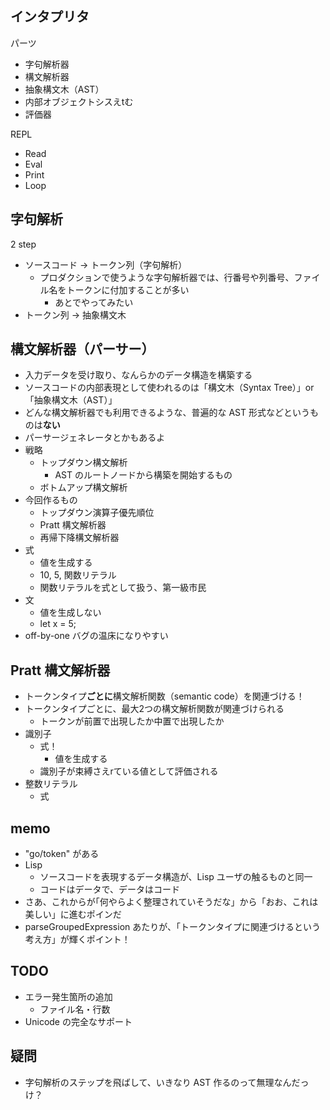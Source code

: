 ## インタプリタ

パーツ

- 字句解析器
- 構文解析器
- 抽象構文木（AST）
- 内部オブジェクトシスえtむ
- 評価器

REPL

- Read
- Eval
- Print
- Loop

## 字句解析

2 step 

- ソースコード → トークン列（字句解析）
  - プロダクションで使うような字句解析器では、行番号や列番号、ファイル名をトークンに付加することが多い
    - あとでやってみたい
- トークン列 → 抽象構文木


## 構文解析器（パーサー）

- 入力データを受け取り、なんらかのデータ構造を構築する
- ソースコードの内部表現として使われるのは「構文木（Syntax Tree）」or「抽象構文木（AST）」
- どんな構文解析器でも利用できるような、普遍的な AST 形式などというものは**ない**
- パーサージェネレータとかもあるよ
- 戦略
  - トップダウン構文解析
    - AST のルートノードから構築を開始するもの
  - ボトムアップ構文解析
- 今回作るもの
  - トップダウン演算子優先順位
  - Pratt 構文解析器
  - 再帰下降構文解析器
- 式
  - 値を生成する
  - 10, 5, 関数リテラル
  - 関数リテラルを式として扱う、第一級市民
- 文
  - 値を生成しない
  - let x = 5;
- off-by-one バグの温床になりやすい

## Pratt 構文解析器

- トークンタイプ**ごとに**構文解析関数（semantic code）を関連づける！
- トークンタイプごとに、最大2つの構文解析関数が関連づけられる
  - トークンが前置で出現したか中置で出現したか
- 識別子
  - 式！
    - 値を生成する
  - 識別子が束縛さえrている値として評価される
- 整数リテラル
  - 式


## memo

- "go/token" がある
- Lisp
  - ソースコードを表現するデータ構造が、Lisp ユーザの触るものと同一
  - コードはデータで、データはコード
- さあ、これからが｢何やらよく整理されていそうだな」から「おお、これは美しい」に進むポインだ
- parseGroupedExpression あたりが、「トークンタイプに関連づけるという考え方」が輝くポイント！

## TODO

- エラー発生箇所の追加
  - ファイル名・行数
- Unicode の完全なサポート

## 疑問

- 字句解析のステップを飛ばして、いきなり AST 作るのって無理なんだっけ？

